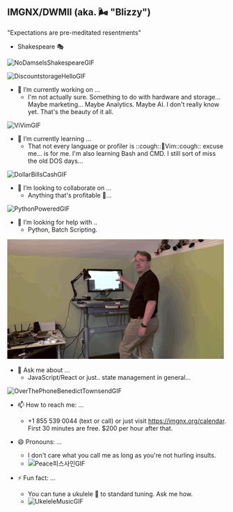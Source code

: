 ## IMGNX/DWMII (aka. 🌬️ "Blizzy")

"Expectations are pre-meditated resentments"
- Shakespeare 🎭

![NoDamselsShakespeareGIF](https://github.com/user-attachments/assets/e856b97d-8510-4a0a-b01b-4aab63e2b660)



![DiscountstorageHelloGIF](https://github.com/user-attachments/assets/45c109a3-3fb6-4a69-8bf2-dd3c77809c3a)
- 🔭 I’m currently working on ...
  * I'm not actually sure. Something to do with hardware and storage... Maybe marketing... Maybe Analytics. Maybe AI. I don't really know yet. That's the beauty of it all.

![ViVimGIF](https://github.com/user-attachments/assets/ce4bbf5e-af80-47dd-a7ad-210b4fef78fc)
- 🌱 I’m currently learning ...
  * That not every language or profiler is ::cough::🤖Vim::cough:: excuse me... is for me. I'm also learning Bash and CMD. I still sort of miss the old DOS days...

![DollarBillsCashGIF](https://github.com/user-attachments/assets/aba114d8-8833-41b6-81bb-8d95f73274e7)
- 👯 I’m looking to collaborate on ...
  * Anything that's profitable 🤑...

![PythonPoweredGIF](https://github.com/user-attachments/assets/bb671b9e-c85d-461f-ae2e-cf5d7fd17b27)
- 🤔 I’m looking for help with ..
  * Python, Batch Scripting.

![alt text](image.png)
- 💬 Ask me about ...
  * JavaScript/React or just.. state management in general...
 
![OverThePhoneBenedictTownsendGIF](https://github.com/user-attachments/assets/1ade38a9-dc16-47c1-84f1-6abfb62e4029)
- 📫 How to reach me: ...
  * +1 855 539 0044 (text or call) or just visit https://imgnx.org/calendar. First 30 minutes are free. $200 per hour after that.
  

- 😄 Pronouns: ...
  * I don't care what you call me as long as you're not hurling insults.
  * ![Peace피스사인GIF](https://github.com/user-attachments/assets/8eed838c-c76a-49fa-80e4-bb9fe63551c4)

- ⚡ Fun fact: ...
  * You can tune a ukulele 🌺 to standard tuning. Ask me how.
  * ![UkeleleMusicGIF](https://github.com/user-attachments/assets/29d5b567-f2dd-4f1a-8fa6-013fddc0151c)


